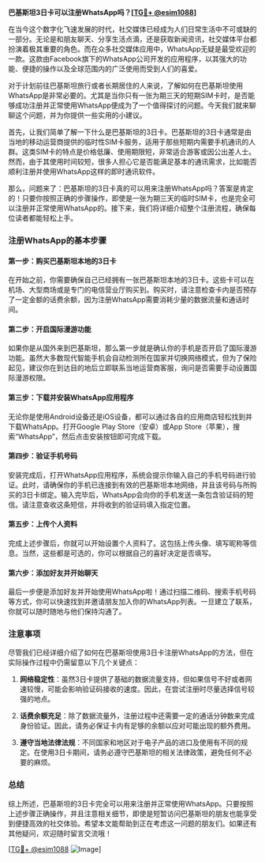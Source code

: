**巴基斯坦3日卡可以注册WhatsApp吗？[[TG💪+ @esim1088](https://t.me/s/esim1088)]**

在当今这个数字化飞速发展的时代，社交媒体已经成为人们日常生活中不可或缺的一部分。无论是和朋友聊天、分享生活点滴，还是获取新闻资讯，社交媒体平台都扮演着极其重要的角色。而在众多社交媒体应用中，WhatsApp无疑是最受欢迎的一款。这款由Facebook旗下的WhatsApp公司开发的应用程序，以其强大的功能、便捷的操作以及全球范围内的广泛使用而受到人们的喜爱。

对于计划前往巴基斯坦旅行或者长期居住的人来说，了解如何在巴基斯坦使用WhatsApp是非常必要的。尤其是当你只有一张为期三天的短期SIM卡时，是否能够成功注册并正常使用WhatsApp便成为了一个值得探讨的问题。今天我们就来聊聊这个问题，并为你提供一些实用的小建议。

首先，让我们简单了解一下什么是巴基斯坦的3日卡。巴基斯坦的3日卡通常是由当地的移动运营商提供的临时性SIM卡服务，适用于那些短期内需要手机通讯的人群。这类SIM卡的特点是价格低廉、使用期限短，非常适合游客或因公出差人士。然而，由于其使用时间较短，很多人担心它是否能满足基本的通讯需求，比如能否顺利注册并使用WhatsApp这样的即时通讯软件。

那么，问题来了：巴基斯坦的3日卡真的可以用来注册WhatsApp吗？答案是肯定的！只要你按照正确的步骤操作，即使是一张为期三天的临时SIM卡，也是完全可以注册并正常使用WhatsApp的。接下来，我们将详细介绍整个注册流程，确保每位读者都能轻松上手。

### 注册WhatsApp的基本步骤

#### 第一步：购买巴基斯坦本地的3日卡
在开始之前，你需要确保自己已经拥有一张巴基斯坦本地的3日卡。这些卡可以在机场、大型商场或是专门的电信营业厅购买到。购买时，请注意检查卡内是否预存了一定金额的话费余额，因为注册WhatsApp需要消耗少量的数据流量和通话时间。

#### 第二步：开启国际漫游功能
如果你是从国外来到巴基斯坦，那么第一步就是确认你的手机是否开启了国际漫游功能。虽然大多数现代智能手机会自动检测所在国家并切换网络模式，但为了保险起见，建议你在到达目的地后立即联系当地运营商客服，询问是否需要手动设置国际漫游权限。

#### 第三步：下载并安装WhatsApp应用程序
无论你是使用Android设备还是iOS设备，都可以通过各自的应用商店轻松找到并下载WhatsApp。打开Google Play Store（安卓）或App Store（苹果），搜索“WhatsApp”，然后点击安装按钮即可完成下载。

#### 第四步：验证手机号码
安装完成后，打开WhatsApp应用程序，系统会提示你输入自己的手机号码进行验证。此时，请确保你的手机已连接到有效的巴基斯坦本地网络，并且该号码与所购买的3日卡绑定。输入完毕后，WhatsApp会向你的手机发送一条包含验证码的短信。请注意查收这条短信，并将收到的验证码填入指定位置。

#### 第五步：上传个人资料
完成上述步骤后，你就可以开始设置个人资料了。这包括上传头像、填写昵称等信息。当然，这些都是可选的，你可以根据自己的喜好决定是否填写。

#### 第六步：添加好友并开始聊天
最后一步便是添加好友并开始使用WhatsApp啦！通过扫描二维码、搜索手机号码等方式，你可以快速找到并邀请朋友加入你的WhatsApp列表。一旦建立了联系，你就可以随时随地与他们保持沟通了。

### 注意事项

尽管我们已经详细介绍了如何在巴基斯坦使用3日卡注册WhatsApp的方法，但在实际操作过程中仍需留意以下几个关键点：

1. **网络稳定性**：虽然3日卡提供了基础的数据流量支持，但如果信号不好或者网速较慢，可能会影响验证码接收的速度。因此，在尝试注册时尽量选择信号较强的地点。

2. **话费余额充足**：除了数据流量外，注册过程中还需要一定的通话分钟数来完成身份验证。因此，请务必保证卡内有足够的余额以应对可能出现的额外费用。

3. **遵守当地法律法规**：不同国家和地区对于电子产品的进口及使用有不同的规定。在使用3日卡期间，请务必遵守巴基斯坦的相关法律政策，避免任何不必要的麻烦。

### 总结

综上所述，巴基斯坦的3日卡完全可以用来注册并正常使用WhatsApp。只要按照上述步骤正确操作，并且注意相关细节，即使是短暂访问巴基斯坦的朋友也能享受到便捷高效的社交体验。希望本文能帮助到正在考虑这一问题的朋友们。如果还有其他疑问，欢迎随时留言交流哦！

[[TG💪+ @esim1088](https://t.me/s/esim1088) ![Image](https://i.postimg.cc/4NQfJmqS/Snipaste-2025-05-13-00-14-12.png)]